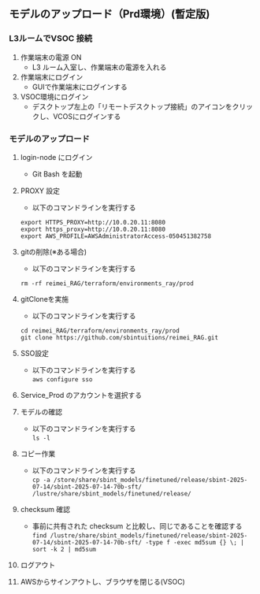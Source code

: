 ## モデルのアップロード（Prd環境）(暫定版) 

### L3ルームでVSOC 接続　
1. 作業端末の電源 ON
   - L3 ルーム入室し、作業端末の電源を入れる
2. 作業端末にログイン
   - GUIで作業端末にログインする
3. VSOC環境にログイン
   - デスクトップ左上の「リモートデスクトップ接続」のアイコンをクリックし、VCOSにログインする
		    
### モデルのアップロード
1. login-node にログイン
	- Git Bash を起動
2. PROXY 設定
	- 以下のコマンドラインを実行する  
	```
 	export HTTPS_PROXY=http://10.0.20.11:8080
	export https_proxy=http://10.0.20.11:8080
	export AWS_PROFILE=AWSAdministratorAccess-050451382758
 	```
3. gitの削除(※ある場合)
   - 以下のコマンドラインを実行する  
	```
	rm -rf reimei_RAG/terraform/environments_ray/prod
 	```
5. gitCloneを実施
   - 以下のコマンドラインを実行する    
	```
	cd reimei_RAG/terraform/environments_ray/prod
   	git clone https://github.com/sbintuitions/reimei_RAG.git
 	```
4. SSO設定
    - 以下のコマンドラインを実行する  
      `aws configure sso`
1. Service_Prod のアカウントを選択する

7. モデルの確認
    - 以下のコマンドラインを実行する  
   	`ls -l`
9. コピー作業
    - 以下のコマンドラインを実行する  
   	`cp -a /store/share/sbint_models/finetuned/release/sbint-2025-07-14/sbint-2025-07-14-70b-sft/ /lustre/share/sbint_models/finetuned/release/`
10. checksum 確認
    - 事前に共有された checksum と比較し、同じであることを確認する
      `find /lustre/share/sbint_models/finetuned/release/sbint-2025-07-14/sbint-2025-07-14-70b-sft/ -type f -exec md5sum {} \; | sort -k 2 | md5sum`
11. ログアウト
12. AWSからサインアウトし、ブラウザを閉じる(VSOC)
